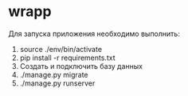 # wrapp

Для запуска приложения необходимо выполнить:
1. source ./env/bin/activate
2. pip install -r requirements.txt
3. Создать и подключить базу данных
4. ./manage.py migrate
5. ./manage.py runserver
